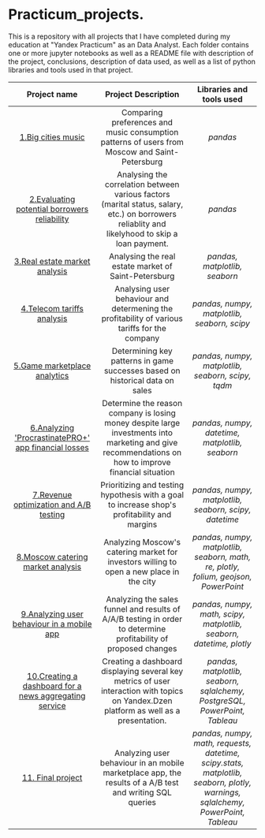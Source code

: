 # Practicum_projects. 
This is a repository with all projects that I have completed during my education at "Yandex Practicum" as an Data Analyst. Each folder contains one or more jupyter notebooks as well as a README file with description of the project, conclusions, description of data used, as well as a list of python libraries and tools used in that project.

| Project name | Project Description | Libraries and tools used |
| :--------------------: | :---------------------: |:---------------------------:|
| [1.Big cities music](https://github.com/samalyarov/practicum_projects/tree/main/big_cities_music) | Comparing preferences and music consumption patterns of users from Moscow and Saint-Petersburg | *pandas* |
| [2.Evaluating potential borrowers reliability](https://github.com/samalyarov/practicum_projects/tree/main/analysing_reliability) | Analysing the correlation between various factors (marital status, salary, etc.) on borrowers reliablity and likelyhood to skip a loan payment. | *pandas* |
| [3.Real estate market analysis](https://github.com/samalyarov/practicum_projects/tree/main/real_estate_market) | Analysing the real estate market of Saint-Petersburg | *pandas, matplotlib, seaborn* |
| [4.Telecom tariffs analysis](https://github.com/samalyarov/practicum_projects/tree/main/telecom_tariffs) | Analysing user behaviour and determening the profitability of various tariffs for the company | *pandas, numpy, matplotlib, seaborn, scipy* |
| [5.Game marketplace analytics](https://github.com/samalyarov/practicum_projects/tree/main/game_marketplace) | Determining key patterns in game successes based on historical data on sales | *pandas, numpy, matplotlib, seaborn, scipy, tqdm* |
| [6.Analyzing 'ProcrastinatePRO+' app financial losses](https://github.com/samalyarov/practicum_projects/tree/main/financial_losses_analysis) | Determine the reason company is losing money despite large investments into marketing and give recommendations on how to improve financial situation | *pandas, numpy, datetime, matplotlib, seaborn* |
| [7.Revenue optimization and A/B testing](https://github.com/samalyarov/practicum_projects/tree/main/revenue_optimisation_ab_testing) | Prioritizing and testing hypothesis with a goal to increase shop's profitability and margins | *pandas, numpy, matplotlib, seaborn, scipy, datetime* |
| [8.Moscow catering market analysis](https://github.com/samalyarov/practicum_projects/tree/main/moscow_catering_market) | Analyzing Moscow's catering market for investors willing to open a new place in the city | *pandas, numpy, matplotlib, seaborn, math, re, plotly, folium, geojson, PowerPoint* |
| [9.Analyzing user behaviour in a mobile app](https://github.com/samalyarov/practicum_projects/tree/main/user_behaviour_analysis) | Analyzing the sales funnel and results of A/A/B testing in order to determine profitability of proposed changes | *pandas, numpy, math, scipy, matplotlib, seaborn, datetime, plotly* |
| [10.Creating a dashboard for a news aggregating service](https://github.com/samalyarov/practicum_projects/tree/main/user_events_dashboard) | Creating a dashboard displaying several key metrics of user interaction with topics on Yandex.Dzen platform as well as a presentation. | *pandas, matplotlib, seaborn, sqlalchemy, PostgreSQL, PowerPoint, Tableau* |
| [11. Final project](https://github.com/samalyarov/practicum_projects/tree/main/final_project) | Analyzing user behaviour in an mobile marketplace app, the results of a A/B test and writing SQL queries | *pandas, numpy, math, requests, datetime, scipy.stats, matplotlib, seaborn, plotly, warnings, sqlalchemy, PowerPoint, Tableau* |

